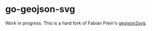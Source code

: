 # go-geojson-svg

Work in progress. This is a hard fork of Fabian Prein's [geojson2svg](https://godoc.org/github.com/fapian/geojson2svg).

